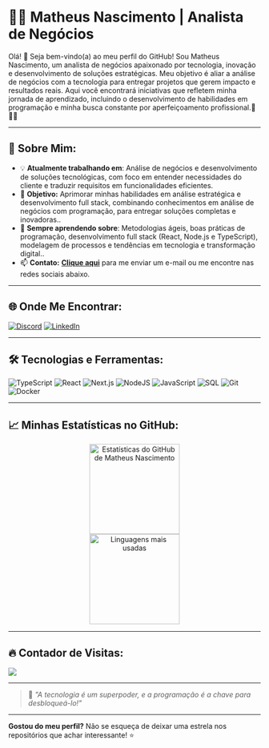 # 🧑‍💻 Matheus Nascimento | Analista de Negócios

Olá! 👋 Seja bem-vindo(a) ao meu perfil do GitHub! Sou Matheus Nascimento, um analista de negócios apaixonado por tecnologia, inovação e desenvolvimento de soluções estratégicas. Meu objetivo é aliar a análise de negócios com a tecnologia para entregar projetos que gerem impacto e resultados reais. Aqui você encontrará iniciativas que refletem minha jornada de aprendizado, incluindo o desenvolvimento de habilidades em programação e minha busca constante por aperfeiçoamento profissional.🚀👨‍💻

---

## 🚀 Sobre Mim:
- 💡 **Atualmente trabalhando em**: Análise de negócios e desenvolvimento de soluções tecnológicas, com foco em entender necessidades do cliente e traduzir requisitos em funcionalidades eficientes.
- 🎯 **Objetivo:** Aprimorar minhas habilidades em análise estratégica e desenvolvimento full stack, combinando conhecimentos em análise de negócios com programação, para entregar soluções completas e inovadoras..
- 🌱 **Sempre aprendendo sobre**: Metodologias ágeis, boas práticas de programação, desenvolvimento full stack (React, Node.js e TypeScript), modelagem de processos e tendências em tecnologia e transformação digital..
- 📫 **Contato:** [**Clique aqui**](mailto:matheusfla.12333@gmail.com) para me enviar um e-mail ou me encontre nas redes sociais abaixo.

---

## 🌐 Onde Me Encontrar:
[![Discord](https://img.shields.io/badge/Discord-%237289DA.svg?logo=discord&logoColor=white)](https://discord.com/users/MatheusNascimento#6948) 
[![LinkedIn](https://img.shields.io/badge/LinkedIn-%230077B5.svg?logo=linkedin&logoColor=white)](www.linkedin.com/in/Matheus--Nascimento)

---

## 🛠️ Tecnologias e Ferramentas:
![TypeScript](https://img.shields.io/badge/TypeScript-%23007ACC.svg?style=for-the-badge&logo=typescript&logoColor=white) 
![React](https://img.shields.io/badge/React-%2320232a.svg?style=for-the-badge&logo=react&logoColor=%2361DAFB) 
![Next.js](https://img.shields.io/badge/Next.js-%23000000.svg?style=for-the-badge&logo=next.js&logoColor=white) 
![NodeJS](https://img.shields.io/badge/Node.js-6DA55F?style=for-the-badge&logo=node.js&logoColor=white) 
![JavaScript](https://img.shields.io/badge/JavaScript-%23323330.svg?style=for-the-badge&logo=javascript&logoColor=%23F7DF1E) 
![SQL](https://img.shields.io/badge/SQL-%2300f.svg?style=for-the-badge&logo=mysql&logoColor=white) 
![Git](https://img.shields.io/badge/Git-%23F05033.svg?style=for-the-badge&logo=git&logoColor=white) 
![Docker](https://img.shields.io/badge/Docker-%232496ED.svg?style=for-the-badge&logo=docker&logoColor=white)

---

## 📈 Minhas Estatísticas no GitHub:
<div align="center">
  <img src="https://github-readme-stats.vercel.app/api?username=MatheusNascimento0203&theme=radical&hide_border=false&include_all_commits=true&count_private=true" alt="Estatísticas do GitHub de Matheus Nascimento" height="180em">
</div>
<div align="center">
  <img src="https://github-readme-stats.vercel.app/api/top-langs/?username=MatheusNascimento0203&theme=radical&hide_border=false&include_all_commits=true&count_private=true&layout=compact" alt="Linguagens mais usadas" height="180em">
</div>

---

## 🔥 Contador de Visitas:
[![](https://visitcount.itsvg.in/api?id=MatheusNascimento0203&icon=5&color=6)](https://visitcount.itsvg.in)

---

> 🌟 *"A tecnologia é um superpoder, e a programação é a chave para desbloqueá-lo!"*

---

**Gostou do meu perfil?** Não se esqueça de deixar uma estrela nos repositórios que achar interessante! ⭐
